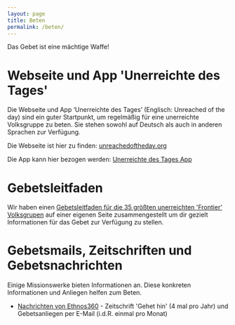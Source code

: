 ```yaml
---
layout: page
title: Beten
permalink: /beten/
---
```


Das Gebet ist eine mächtige Waffe!

# Webseite und App 'Unerreichte des Tages'

Die Webseite und App ‘Unerreichte des Tages’ (Englisch: Unreached of the day) sind ein guter Startpunkt, um regelmäßig für eine unerreichte Volksgruppe zu beten. Sie stehen sowohl auf Deutsch als auch in anderen Sprachen zur Verfügung.

Die Webseite ist hier zu finden:
[unreachedoftheday.org](https://unreachedoftheday.org/)

Die App kann hier bezogen werden:
[Unerreichte des Tages App](https://unreachedoftheday.org/resources/mobile-app/)

# Gebetsleitfaden
Wir haben einen [Gebetsleitfaden für die 35 größten unerreichten 'Frontier' Volksgrupen](/gebetsleitfaden/35) auf einer eigenen Seite zusammengestellt um dir gezielt Informationen für das Gebet zur Verfügung zu stellen.  

# Gebetsmails, Zeitschriften und Gebetsnachrichten
Einige Missionswerke bieten Informationen an. Diese konkreten Informationen und Anliegen helfen zum Beten.

* <a href="https://ethnos360.de/nachrichten/">Nachrichten von Ethnos360</a> - Zeitschrift 'Gehet hin' (4 mal pro Jahr) und Gebetsanliegen per E-Mail (i.d.R. einmal pro Monat)

